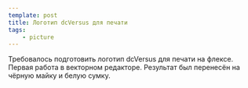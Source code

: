 ```yaml
---
template: post
title: Логотип dcVersus для печати
tags:
    - picture
---
```


Требовалось подготовить логотип dcVersus для печати на флексе. 
Первая работа в векторном редакторе. Результат был перенесён 
на чёрную майку и белую сумку.
